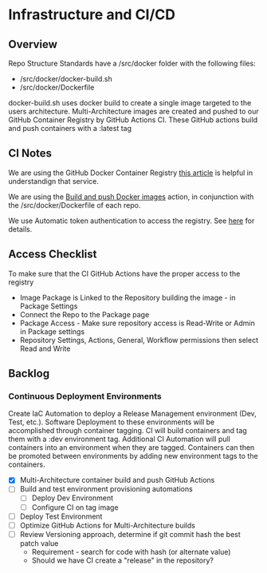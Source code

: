 # Infrastructure and CI/CD

## Overview

Repo Structure Standards have a /src/docker folder with the following files:

- /src/docker/docker-build.sh
- /src/docker/Dockerfile

docker-build.sh uses docker build to create a single image targeted to the users architecture. Multi-Architecture images are created and pushed to our GitHub Container Registry by GitHub Actions CI.
These GitHub actions build and push containers with a :latest tag

## CI Notes

We are using the GitHub Docker Container Registry [this article](https://docs.github.com/en/packages/working-with-a-github-packages-registry/working-with-the-container-registry) is helpful in understandign that service.

We are using the [Build and push Docker images](https://github.com/marketplace/actions/build-and-push-docker-images) action, in conjunction with the /src/docker/Dockerfile of each repo.

We use Automatic token authentication to access the registry. See [here](https://docs.github.com/en/actions/security-guides/automatic-token-authentication#using-the-github_token-in-a-workflow) for details.

## Access Checklist

To make sure that the CI GitHub Actions have the proper access to the registry

- Image Package is Linked to the Repository building the image - in Package Settings
- Connect the Repo to the Package page
- Package Access - Make sure repository access is Read-Write or Admin in Package settings
- Repository Settings, Actions, General, Workflow permissions then select Read and Write

## Backlog

### Continuous Deployment Environments

Create IaC Automation to deploy a Release Management environment (Dev, Test, etc.). Software Deployment to these environments will be accomplished through container tagging. CI will build containers and tag them with a :dev environment tag. Additional CI Automation will pull containers into an environment when they are tagged. Containers can then be promoted between environments by adding new environment tags to the containers.

- [x] Multi-Architecture container build and push GitHub Actions
- [ ] Build and test environment provisioning automations
  - [ ] Deploy Dev Environment
  - [ ] Configure CI on tag image
- [ ] Deploy Test Environment
- [ ] Optimize GitHub Actions for Multi-Architecture builds
- [ ] Review Versioning approach, determine if git commit hash the best patch value
  - Requirement - search for code with hash (or alternate value)
  - Should we have CI create a "release" in the repository?
